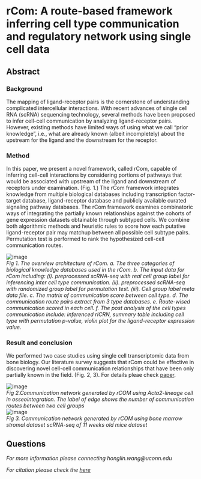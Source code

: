# rCom: A route-based framework inferring cell type communication and regulatory network using single cell data
 
## Abstract
### Background
The mapping of ligand-receptor pairs is the cornerstone of understanding complicated intercellular interactions. With recent advances of single cell RNA (scRNA) sequencing technology, several methods have been proposed to infer cell-cell communication by analyzing ligand-receptor pairs. However, existing methods have limited ways of using what we call “prior knowledge”, i.e., what are already known (albeit incompletely) about the upstream for the ligand and the downstream for the receptor.
### Method
In this paper, we present a novel framework, called rCom, capable of inferring cell-cell interactions by considering portions of pathways that would be associated with upstream of the ligand and downstream of receptors under examination. (Fig. 1.) The rCom framework integrates knowledge from multiple biological databases including transcription factor-target database, ligand-receptor database and publicly available curated signaling pathway databases. The rCom framework examines combinatoric ways of integrating the partially known relationships against the cohorts of gene expression datasets obtainable through subtyped cells.  We combine both algorithmic methods and heuristic rules to score how each putative ligand-receptor pair may matchup between all possible cell subtype pairs. Permutation test is performed to rank the hypothesized cell-cell communication routes. 

![image](https://user-images.githubusercontent.com/114254986/215358298-7786e6b6-1ed3-40ab-8e4d-8406fea67752.png)<br>
*Fig 1. The overview architecture of rCom. a. The three categories of biological knowledge databases used in the rCom. b. The input data for rCom including: (i). preprocessed scRNA-seq with real cell group label for inferencing inter cell type communication. (ii). preprocessed scRNA-seq with randomized group label for permutation test. (iii). Cell group label meta data file. c. The matrix of communication score between cell type. d. The communication route pairs extract from 3 type databases. e. Route-wised communication scored in each cell. f. The post analysis of the cell types communication include: inferenced rICRN, summary table including cell type with permutation p-value, violin plot for the ligand-receptor expression value.*

### Result and conclusion

We performed two case studies using single cell transcriptomic data from bone biology. Our literature survey suggests that rCom could be effective in discovering novel cell-cell communication relationships that have been only partially known in the field. (Fig. 2, 3). For details pleae check  <a href="https://dl.acm.org/doi/abs/10.1145/3535508.3545514">paper</a>.

![image](https://user-images.githubusercontent.com/114254986/215358321-e9901a2f-9685-4160-acea-77839c0146c7.png)<br>
*Fig 2.Communication network generated by rCOM using Acta2-lineage cell in osseointegration. The label of edge shows the number of communication routes between two cell groups*<br>
![image](https://user-images.githubusercontent.com/114254986/215358326-0a26a908-acc6-4693-a118-f0da9baf9425.png)<br>
*Fig 3. Communication network generated by rCOM using bone marrow stromal dataset scRNA-seq of 11 weeks old mice dataset*<br>


## Questions
<p><em>For more information please connecting honglin.wang@uconn.edu</em></p>
<p><em>For citation please check the <a href="https://dl.acm.org/doi/abs/10.1145/3535508.3545514">here</a></p>
